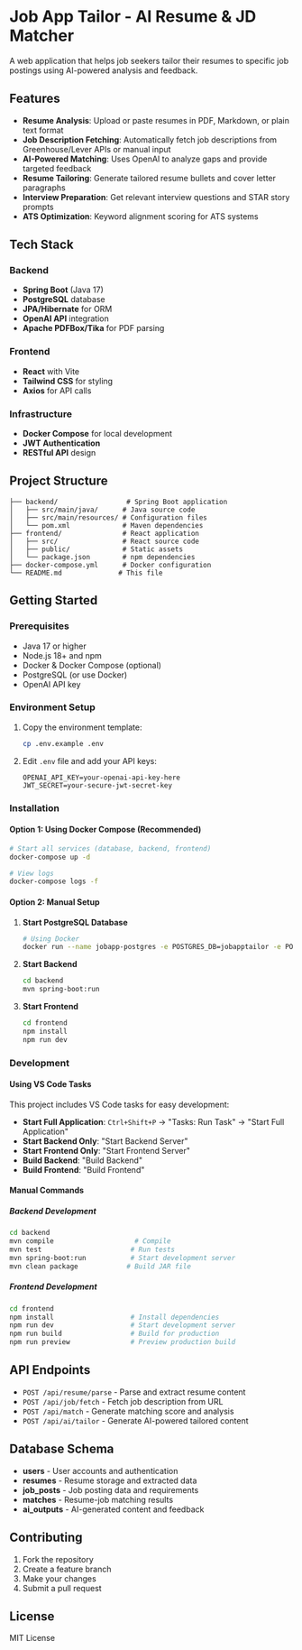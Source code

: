 # Job App Tailor - AI Resume & JD Matcher

A web application that helps job seekers tailor their resumes to specific job postings using AI-powered analysis and feedback.

## Features

- **Resume Analysis**: Upload or paste resumes in PDF, Markdown, or plain text format
- **Job Description Fetching**: Automatically fetch job descriptions from Greenhouse/Lever APIs or manual input
- **AI-Powered Matching**: Uses OpenAI to analyze gaps and provide targeted feedback
- **Resume Tailoring**: Generate tailored resume bullets and cover letter paragraphs
- **Interview Preparation**: Get relevant interview questions and STAR story prompts
- **ATS Optimization**: Keyword alignment scoring for ATS systems

## Tech Stack

### Backend
- **Spring Boot** (Java 17)
- **PostgreSQL** database
- **JPA/Hibernate** for ORM
- **OpenAI API** integration
- **Apache PDFBox/Tika** for PDF parsing

### Frontend
- **React** with Vite
- **Tailwind CSS** for styling
- **Axios** for API calls

### Infrastructure
- **Docker Compose** for local development
- **JWT Authentication**
- **RESTful API** design

## Project Structure

```
├── backend/                 # Spring Boot application
│   ├── src/main/java/      # Java source code
│   ├── src/main/resources/ # Configuration files
│   └── pom.xml             # Maven dependencies
├── frontend/               # React application
│   ├── src/                # React source code
│   ├── public/             # Static assets
│   └── package.json        # npm dependencies
├── docker-compose.yml      # Docker configuration
└── README.md              # This file
```

## Getting Started

### Prerequisites
- Java 17 or higher
- Node.js 18+ and npm
- Docker & Docker Compose (optional)
- PostgreSQL (or use Docker)
- OpenAI API key

### Environment Setup

1. Copy the environment template:
   ```bash
   cp .env.example .env
   ```

2. Edit `.env` file and add your API keys:
   ```
   OPENAI_API_KEY=your-openai-api-key-here
   JWT_SECRET=your-secure-jwt-secret-key
   ```

### Installation

#### Option 1: Using Docker Compose (Recommended)
```bash
# Start all services (database, backend, frontend)
docker-compose up -d

# View logs
docker-compose logs -f
```

#### Option 2: Manual Setup

1. **Start PostgreSQL Database**
   ```bash
   # Using Docker
   docker run --name jobapp-postgres -e POSTGRES_DB=jobapptailor -e POSTGRES_USER=jobapp_user -e POSTGRES_PASSWORD=jobapp_password -p 5432:5432 -d postgres:15
   ```

2. **Start Backend**
   ```bash
   cd backend
   mvn spring-boot:run
   ```

3. **Start Frontend**
   ```bash
   cd frontend
   npm install
   npm run dev
   ```

### Development

#### Using VS Code Tasks
This project includes VS Code tasks for easy development:

- **Start Full Application**: `Ctrl+Shift+P` → "Tasks: Run Task" → "Start Full Application"
- **Start Backend Only**: "Start Backend Server"
- **Start Frontend Only**: "Start Frontend Server"
- **Build Backend**: "Build Backend"
- **Build Frontend**: "Build Frontend"

#### Manual Commands

##### Backend Development
```bash
cd backend
mvn compile                    # Compile
mvn test                      # Run tests
mvn spring-boot:run           # Start development server
mvn clean package            # Build JAR file
```

##### Frontend Development
```bash
cd frontend
npm install                   # Install dependencies
npm run dev                   # Start development server
npm run build                 # Build for production
npm run preview               # Preview production build
```

## API Endpoints

- `POST /api/resume/parse` - Parse and extract resume content
- `POST /api/job/fetch` - Fetch job description from URL
- `POST /api/match` - Generate matching score and analysis
- `POST /api/ai/tailor` - Generate AI-powered tailored content

## Database Schema

- **users** - User accounts and authentication
- **resumes** - Resume storage and extracted data
- **job_posts** - Job posting data and requirements
- **matches** - Resume-job matching results
- **ai_outputs** - AI-generated content and feedback

## Contributing

1. Fork the repository
2. Create a feature branch
3. Make your changes
4. Submit a pull request

## License

MIT License
